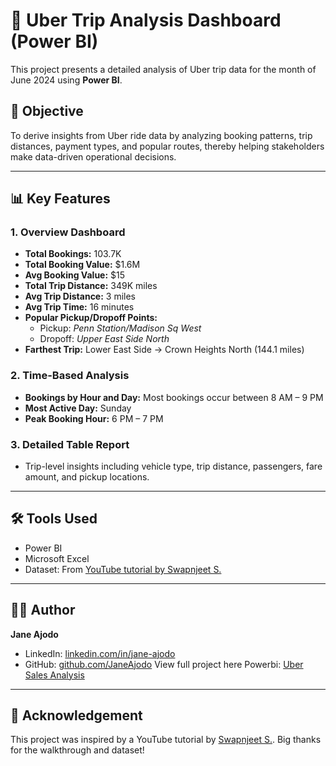# 🚗 Uber Trip Analysis Dashboard (Power BI)

This project presents a detailed analysis of Uber trip data for the month of June 2024 using **Power BI**.

## 📌 Objective
To derive insights from Uber ride data by analyzing booking patterns, trip distances, payment types, and popular routes, thereby helping stakeholders make data-driven operational decisions.

---

## 📊 Key Features

### 1. Overview Dashboard
- **Total Bookings:** 103.7K  
- **Total Booking Value:** $1.6M  
- **Avg Booking Value:** $15  
- **Total Trip Distance:** 349K miles  
- **Avg Trip Distance:** 3 miles  
- **Avg Trip Time:** 16 minutes  
- **Popular Pickup/Dropoff Points:**  
   - Pickup: *Penn Station/Madison Sq West*  
   - Dropoff: *Upper East Side North*  
- **Farthest Trip:** Lower East Side → Crown Heights North (144.1 miles)

### 2. Time-Based Analysis
- **Bookings by Hour and Day:** Most bookings occur between 8 AM – 9 PM  
- **Most Active Day:** Sunday  
- **Peak Booking Hour:** 6 PM – 7 PM

### 3. Detailed Table Report
- Trip-level insights including vehicle type, trip distance, passengers, fare amount, and pickup locations.

---

## 🛠️ Tools Used
- Power BI  
- Microsoft Excel  
- Dataset: From [YouTube tutorial by Swapnjeet S.](https://www.linkedin.com/in/swapnjeet-s-58a673273)

---

## 👩‍💻 Author
**Jane Ajodo**  
- LinkedIn: [linkedin.com/in/jane-ajodo](https://www.linkedin.com/in/jane-ajodo)  
- GitHub: [github.com/JaneAjodo](https://github.com/JaneAjodo)
View full project here Powerbi: [Uber Sales Analysis](https://1drv.ms/u/c/43c5c47beeed243f/Ea-QGa04BeFFghVVa7HQEbsBTlZ0Tjvux__EuPrvznNbjg?e=brfS29)

---

## 📌 Acknowledgement  
This project was inspired by a YouTube tutorial by [Swapnjeet S.](https://www.linkedin.com/in/swapnjeet-s-58a673273). Big thanks for the walkthrough and dataset!

